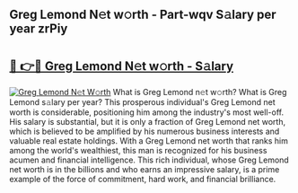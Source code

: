 ## Greg Lemond N𝚎t w𝚘rth - Part-wqv S𝚊lary per year zrPiy

# <h2><a href="http://gc3b2f.nevu.top/?p=Greg+Lemond">🔗 👉🔴 Greg Lemond N𝚎t w𝚘rth - S𝚊lary</a></h2>

[![Greg Lemond N𝚎t W𝚘rth](https://i.imgur.com/Oavwk0R.jpeg)](http://gc3b2f.nevu.top/?p=Greg+Lemond)
What is Greg Lemond n𝚎t w𝚘rth? What is Greg Lemond s𝚊lary per year?
This prosperous individual's Greg Lemond net worth is considerable, positioning him among the industry's most well-off. His salary is substantial, but it is only a fraction of Greg Lemond net worth, which is believed to be amplified by his numerous business interests and valuable real estate holdings. With a Greg Lemond net worth that ranks him among the world's wealthiest, this man is recognized for his business acumen and financial intelligence. This rich individual, whose Greg Lemond net worth is in the billions and who earns an impressive salary, is a prime example of the force of commitment, hard work, and financial brilliance.
